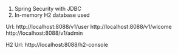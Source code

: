 1. Spring Security with JDBC
2. In-memory H2 database used

Url:
http://localhost:8088/v1/user
http://localhost:8088/v1/wlcome
http://localhost:8088/v1/admin

H2 Url:
http://localhost:8088/h2-console

